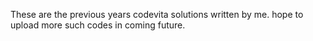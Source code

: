These are the previous years codevita solutions written by me.
hope to upload more such codes in coming future.
